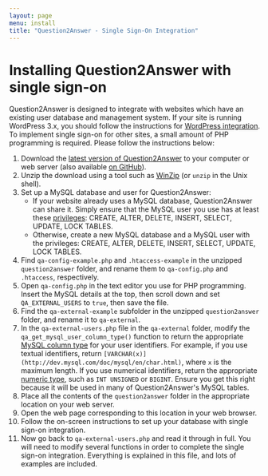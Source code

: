 ```yaml
---
layout: page
menu: install
title: "Question2Answer - Single Sign-On Integration"
---
```


# Installing Question2Answer with single sign-on

Question2Answer is designed to integrate with websites which have an existing user database and management system. If your site is running WordPress 3.x, you should follow the instructions for [WordPress integration](/install/wordpress/). To implement single sign-on for other sites, a small amount of PHP programming is required. Please follow the instructions below:

1.  Download the [latest version of Question2Answer](https://github.com/q2a/question2answer/releases) to your computer or web server (also available [on GitHub](https://github.com/q2a/question2answer)).
2.  Unzip the download using a tool such as [WinZip](http://www.winzip.com/) (or `unzip` in the Unix shell).
3.  Set up a MySQL database and user for Question2Answer:
    *   If your website already uses a MySQL database, Question2Answer can share it. Simply ensure that the MySQL user you use has at least these [privileges](http://dev.mysql.com/doc/mysql/en/privilege-system.html): CREATE, ALTER, DELETE, INSERT, SELECT, UPDATE, LOCK TABLES.
    *   Otherwise, create a new MySQL database and a MySQL user with the privileges: CREATE, ALTER, DELETE, INSERT, SELECT, UPDATE, LOCK TABLES.
4.  Find `qa-config-example.php` and `.htaccess-example` in the unzipped `question2answer` folder, and rename them to `qa-config.php` and `.htaccess`, respectively.
5.  Open `qa-config.php` in the text editor you use for PHP programming. Insert the MySQL details at the top, then scroll down and set `QA_EXTERNAL_USERS` to `true`, then save the file.
6.  Find the `qa-external-example` subfolder in the unzipped `question2answer` folder, and rename it to `qa-external`.
7.  In the `qa-external-users.php` file in the `qa-external` folder, modify the `qa_get_mysql_user_column_type()` function to return the appropriate [MySQL column type](http://dev.mysql.com/doc/mysql/en/data-types.html) for your user identifiers. For example, if you use textual identifiers, return `[VARCHAR(x)](http://dev.mysql.com/doc/mysql/en/char.html)`, where `x` is the maximum length. If you use numerical identifiers, return the appropriate [numeric type](http://dev.mysql.com/doc/mysql/en/numeric-types.html), such as `INT UNSIGNED` or `BIGINT`. Ensure you get this right because it will be used in many of Question2Answer's MySQL tables.
8.  Place all the contents of the `question2answer` folder in the appropriate location on your web server.
9.  Open the web page corresponding to this location in your web browser.
10.  Follow the on-screen instructions to set up your database with single sign-on integration.
11.  Now go back to `qa-external-users.php` and read it through in full. You will need to modify several functions in order to complete the single sign-on integration. Everything is explained in this file, and lots of examples are included.

